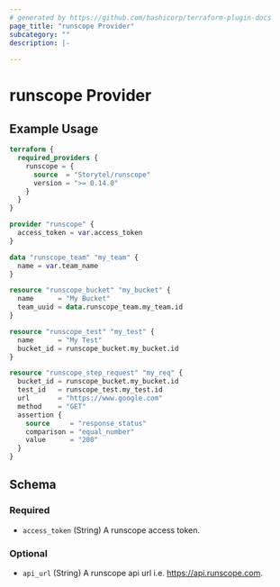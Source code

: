 ```yaml
---
# generated by https://github.com/hashicorp/terraform-plugin-docs
page_title: "runscope Provider"
subcategory: ""
description: |-
  
---
```


# runscope Provider



## Example Usage

```terraform
terraform {
  required_providers {
    runscope = {
      source  = "Storytel/runscope"
      version = ">= 0.14.0"
    }
  }
}

provider "runscope" {
  access_token = var.access_token
}

data "runscope_team" "my_team" {
  name = var.team_name
}

resource "runscope_bucket" "my_bucket" {
  name      = "My Bucket"
  team_uuid = data.runscope_team.my_team.id
}

resource "runscope_test" "my_test" {
  name      = "My Test"
  bucket_id = runscope_bucket.my_bucket.id
}

resource "runscope_step_request" "my_req" {
  bucket_id = runscope_bucket.my_bucket.id
  test_id   = runscope_test.my_test.id
  url       = "https://www.google.com"
  method    = "GET"
  assertion {
    source     = "response_status"
    comparison = "equal_number"
    value      = "200"
  }
}
```

<!-- schema generated by tfplugindocs -->
## Schema

### Required

- `access_token` (String) A runscope access token.

### Optional

- `api_url` (String) A runscope api url i.e. https://api.runscope.com.
